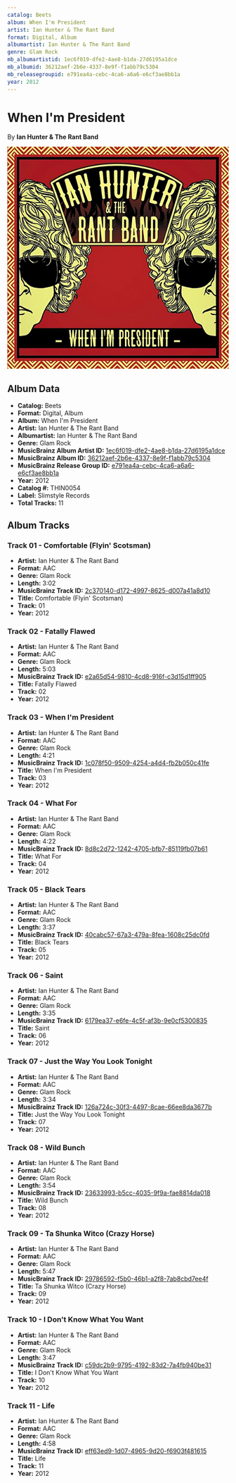 ```yaml
---
catalog: Beets
album: When I'm President
artist: Ian Hunter & The Rant Band
format: Digital, Album
albumartist: Ian Hunter & The Rant Band
genre: Glam Rock
mb_albumartistid: 1ec6f019-dfe2-4ae8-b1da-27d6195a1dce
mb_albumid: 36212aef-2b6e-4337-8e9f-f1abb79c5304
mb_releasegroupid: e791ea4a-cebc-4ca6-a6a6-e6cf3ae8bb1a
year: 2012
---
```


# When I'm President

By **Ian Hunter & The Rant Band**

![](../../assets/beetscovers/Ian_Hunter_and_The_Rant_Band-When_Im_President.jpg)

## Album Data

- **Catalog:** Beets
- **Format:** Digital, Album
- **Album:** When I'm President
- **Artist:** Ian Hunter & The Rant Band
- **Albumartist:** Ian Hunter & The Rant Band
- **Genre:** Glam Rock
- **MusicBrainz Album Artist ID:** [1ec6f019-dfe2-4ae8-b1da-27d6195a1dce](https://musicbrainz.org/artist/1ec6f019-dfe2-4ae8-b1da-27d6195a1dce)
- **MusicBrainz Album ID:** [36212aef-2b6e-4337-8e9f-f1abb79c5304](https://musicbrainz.org/release/36212aef-2b6e-4337-8e9f-f1abb79c5304)
- **MusicBrainz Release Group ID:** [e791ea4a-cebc-4ca6-a6a6-e6cf3ae8bb1a](https://musicbrainz.org/release-group/e791ea4a-cebc-4ca6-a6a6-e6cf3ae8bb1a)
- **Year:** 2012
- **Catalog #:** THIN0054
- **Label:** Slimstyle Records
- **Total Tracks:** 11

## Album Tracks

### Track 01 - Comfortable (Flyin' Scotsman)

- **Artist:** Ian Hunter & The Rant Band
- **Format:** AAC
- **Genre:** Glam Rock
- **Length:** 3:02
- **MusicBrainz Track ID:** [2c370140-d172-4997-8625-d007a41a8d10](https://musicbrainz.org/recording/2c370140-d172-4997-8625-d007a41a8d10)
- **Title:** Comfortable (Flyin' Scotsman)
- **Track:** 01
- **Year:** 2012

### Track 02 - Fatally Flawed

- **Artist:** Ian Hunter & The Rant Band
- **Format:** AAC
- **Genre:** Glam Rock
- **Length:** 5:03
- **MusicBrainz Track ID:** [e2a65d54-9810-4cd8-916f-c3d15d1ff905](https://musicbrainz.org/recording/e2a65d54-9810-4cd8-916f-c3d15d1ff905)
- **Title:** Fatally Flawed
- **Track:** 02
- **Year:** 2012

### Track 03 - When I'm President

- **Artist:** Ian Hunter & The Rant Band
- **Format:** AAC
- **Genre:** Glam Rock
- **Length:** 4:21
- **MusicBrainz Track ID:** [1c078f50-9509-4254-a4d4-fb2b050c41fe](https://musicbrainz.org/recording/1c078f50-9509-4254-a4d4-fb2b050c41fe)
- **Title:** When I'm President
- **Track:** 03
- **Year:** 2012

### Track 04 - What For

- **Artist:** Ian Hunter & The Rant Band
- **Format:** AAC
- **Genre:** Glam Rock
- **Length:** 4:22
- **MusicBrainz Track ID:** [8d8c2d72-1242-4705-bfb7-85119fb07b61](https://musicbrainz.org/recording/8d8c2d72-1242-4705-bfb7-85119fb07b61)
- **Title:** What For
- **Track:** 04
- **Year:** 2012

### Track 05 - Black Tears

- **Artist:** Ian Hunter & The Rant Band
- **Format:** AAC
- **Genre:** Glam Rock
- **Length:** 3:37
- **MusicBrainz Track ID:** [40cabc57-67a3-479a-8fea-1608c25dc0fd](https://musicbrainz.org/recording/40cabc57-67a3-479a-8fea-1608c25dc0fd)
- **Title:** Black Tears
- **Track:** 05
- **Year:** 2012

### Track 06 - Saint

- **Artist:** Ian Hunter & The Rant Band
- **Format:** AAC
- **Genre:** Glam Rock
- **Length:** 3:35
- **MusicBrainz Track ID:** [6179ea37-e6fe-4c5f-af3b-9e0cf5300835](https://musicbrainz.org/recording/6179ea37-e6fe-4c5f-af3b-9e0cf5300835)
- **Title:** Saint
- **Track:** 06
- **Year:** 2012

### Track 07 - Just the Way You Look Tonight

- **Artist:** Ian Hunter & The Rant Band
- **Format:** AAC
- **Genre:** Glam Rock
- **Length:** 3:34
- **MusicBrainz Track ID:** [126a724c-30f3-4497-8cae-66ee8da3677b](https://musicbrainz.org/recording/126a724c-30f3-4497-8cae-66ee8da3677b)
- **Title:** Just the Way You Look Tonight
- **Track:** 07
- **Year:** 2012

### Track 08 - Wild Bunch

- **Artist:** Ian Hunter & The Rant Band
- **Format:** AAC
- **Genre:** Glam Rock
- **Length:** 3:54
- **MusicBrainz Track ID:** [23633993-b5cc-4035-9f9a-fae8814da018](https://musicbrainz.org/recording/23633993-b5cc-4035-9f9a-fae8814da018)
- **Title:** Wild Bunch
- **Track:** 08
- **Year:** 2012

### Track 09 - Ta Shunka Witco (Crazy Horse)

- **Artist:** Ian Hunter & The Rant Band
- **Format:** AAC
- **Genre:** Glam Rock
- **Length:** 5:47
- **MusicBrainz Track ID:** [29786592-f5b0-46b1-a2f8-7ab8cbd7ee4f](https://musicbrainz.org/recording/29786592-f5b0-46b1-a2f8-7ab8cbd7ee4f)
- **Title:** Ta Shunka Witco (Crazy Horse)
- **Track:** 09
- **Year:** 2012

### Track 10 - I Don't Know What You Want

- **Artist:** Ian Hunter & The Rant Band
- **Format:** AAC
- **Genre:** Glam Rock
- **Length:** 3:47
- **MusicBrainz Track ID:** [c59dc2b9-9795-4192-83d2-7a4fb940be31](https://musicbrainz.org/recording/c59dc2b9-9795-4192-83d2-7a4fb940be31)
- **Title:** I Don't Know What You Want
- **Track:** 10
- **Year:** 2012

### Track 11 - Life

- **Artist:** Ian Hunter & The Rant Band
- **Format:** AAC
- **Genre:** Glam Rock
- **Length:** 4:58
- **MusicBrainz Track ID:** [eff63ed9-1d07-4965-9d20-f6903f481615](https://musicbrainz.org/recording/eff63ed9-1d07-4965-9d20-f6903f481615)
- **Title:** Life
- **Track:** 11
- **Year:** 2012

